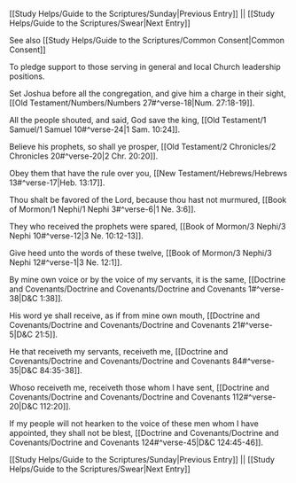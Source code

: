 [[Study Helps/Guide to the Scriptures/Sunday|Previous Entry]]  ||  [[Study Helps/Guide to the Scriptures/Swear|Next Entry]]

 See also [[Study Helps/Guide to the Scriptures/Common Consent|Common Consent]]

 To pledge support to those serving in general and local Church leadership positions.

 Set Joshua before all the congregation, and give him a charge in their sight, [[Old Testament/Numbers/Numbers 27#^verse-18|Num. 27:18-19]].

 All the people shouted, and said, God save the king, [[Old Testament/1 Samuel/1 Samuel 10#^verse-24|1 Sam. 10:24]].

 Believe his prophets, so shall ye prosper, [[Old Testament/2 Chronicles/2 Chronicles 20#^verse-20|2 Chr. 20:20]].

 Obey them that have the rule over you, [[New Testament/Hebrews/Hebrews 13#^verse-17|Heb. 13:17]].

 Thou shalt be favored of the Lord, because thou hast not murmured, [[Book of Mormon/1 Nephi/1 Nephi 3#^verse-6|1 Ne. 3:6]].

 They who received the prophets were spared, [[Book of Mormon/3 Nephi/3 Nephi 10#^verse-12|3 Ne. 10:12-13]].

 Give heed unto the words of these twelve, [[Book of Mormon/3 Nephi/3 Nephi 12#^verse-1|3 Ne. 12:1]].

 By mine own voice or by the voice of my servants, it is the same, [[Doctrine and Covenants/Doctrine and Covenants/Doctrine and Covenants 1#^verse-38|D&C 1:38]].

 His word ye shall receive, as if from mine own mouth, [[Doctrine and Covenants/Doctrine and Covenants/Doctrine and Covenants 21#^verse-5|D&C 21:5]].

 He that receiveth my servants, receiveth me, [[Doctrine and Covenants/Doctrine and Covenants/Doctrine and Covenants 84#^verse-35|D&C 84:35-38]].

 Whoso receiveth me, receiveth those whom I have sent, [[Doctrine and Covenants/Doctrine and Covenants/Doctrine and Covenants 112#^verse-20|D&C 112:20]].

 If my people will not hearken to the voice of these men whom I have appointed, they shall not be blest, [[Doctrine and Covenants/Doctrine and Covenants/Doctrine and Covenants 124#^verse-45|D&C 124:45-46]].

[[Study Helps/Guide to the Scriptures/Sunday|Previous Entry]]  ||  [[Study Helps/Guide to the Scriptures/Swear|Next Entry]]